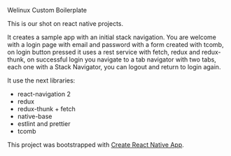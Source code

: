 Welinux Custom Boilerplate

This is our shot on react native projects.

It creates a sample app with an initial stack navigation. You are welcome with a login page with email and password with a form created with tcomb, on login button pressed it uses a rest service with fetch, redux and redux-thunk, on successful login you navigate to a tab navigator with two tabs, each one with a Stack Navigator, you can logout and return to login again.

It use the next libraries:

* react-navigation 2
* redux
* redux-thunk + fetch
* native-base
* estlint and prettier 
* tcomb

This project was bootstrapped with [Create React Native App](https://github.com/react-community/create-react-native-app).

